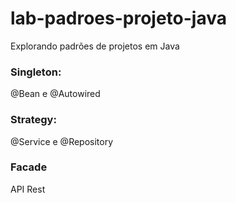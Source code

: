 # lab-padroes-projeto-java
Explorando padrões de projetos em Java

### Singleton:
@Bean e @Autowired

### Strategy:
@Service e @Repository

### Facade
API Rest 
